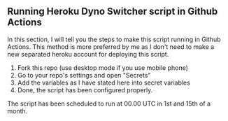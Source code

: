 ## Running Heroku Dyno Switcher script in Github Actions

In this section, I will tell you the steps to make this script running in Github Actions. This method is more preferred by me as I don't need to make a new separated heroku account for deploying this script.

1. Fork this repo (use desktop mode if you use mobile phone)
2. Go to your repo's settings and open "Secrets"
3. Add the variables as I have stated here into secret variables
4. Done, the script has been configured properly. 

The script has been scheduled to run at 00.00 UTC in 1st and 15th of a month.
